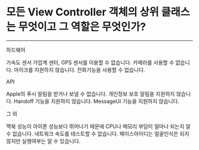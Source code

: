 # 모든 View Controller 객체의 상위 클래스는 무엇이고 그 역할은 무엇인가?
---

하드웨어

가속도 센서 가압계 센터, GPS 센서를 이용할 수 없습니다.
카메라를 사용할 수 없습니다.
마이크를 지원하지 않습니다.
전화기능을 사용할 수 없습니다.

API

Apple의 푸시 알림을 받거나 보낼 수 없습니다.
개인정보 보호 알림을 지원하지 않습니다.
Handoff 기능을 지원하지 않습니다.
MessageUI 기능을 지원하지 않습니다.

그 외

맥북 성능이 아이폰 성능보다 뛰어나기 때문에 CPU나 메모리 부담이 얼마나 되는지 알 수 없습니다.
네트워크 속도를 테스트할 수 없습니다.
페이스아이디는 얼굴인식은 되지 않지만 실행여부는 알 수 있습니다.
